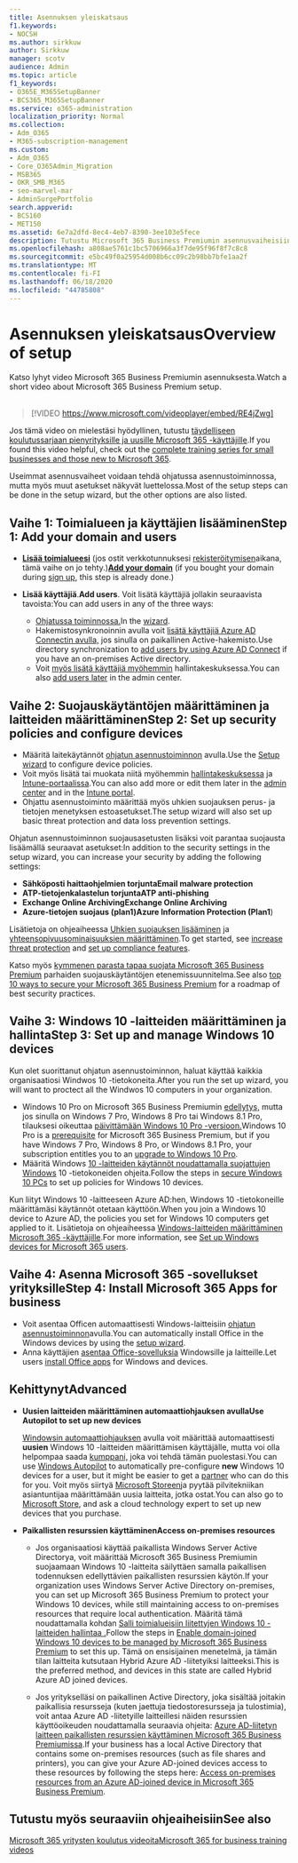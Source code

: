 ```yaml
---
title: Asennuksen yleiskatsaus
f1.keywords:
- NOCSH
ms.author: sirkkuw
author: Sirkkuw
manager: scotv
audience: Admin
ms.topic: article
f1_keywords:
- O365E_M365SetupBanner
- BCS365_M365SetupBanner
ms.service: o365-administration
localization_priority: Normal
ms.collection:
- Adm_O365
- M365-subscription-management
ms.custom:
- Adm_O365
- Core_O365Admin_Migration
- MSB365
- OKR_SMB_M365
- seo-marvel-mar
- AdminSurgePortfolio
search.appverid:
- BCS160
- MET150
ms.assetid: 6e7a2dfd-8ec4-4eb7-8390-3ee103e5fece
description: Tutustu Microsoft 365 Business Premiumin asennusvaiheisiin tilaamisesta toimialueen ja käyttäjien lisäämiseen, suojauskäytäntöjen määrittämiseen ja paljon muuta.
ms.openlocfilehash: a808ae5761c1bc5706966a3f7de95f96f8f7c8c8
ms.sourcegitcommit: e5bc49f0a25954d008b6cc09c2b98bb7bfe1aa2f
ms.translationtype: MT
ms.contentlocale: fi-FI
ms.lasthandoff: 06/18/2020
ms.locfileid: "44785808"
---
```

# <a name="overview-of-setup"></a><span data-ttu-id="9229b-103">Asennuksen yleiskatsaus</span><span class="sxs-lookup"><span data-stu-id="9229b-103">Overview of setup</span></span>

<span data-ttu-id="9229b-104">Katso lyhyt video Microsoft 365 Business Premiumin asennuksesta.</span><span class="sxs-lookup"><span data-stu-id="9229b-104">Watch a short video about Microsoft 365 Business Premium setup.</span></span><br><br>

> [!VIDEO https://www.microsoft.com/videoplayer/embed/RE4jZwg] 

<span data-ttu-id="9229b-105">Jos tämä video on mielestäsi hyödyllinen, tutustu [täydelliseen koulutussarjaan pienyrityksille ja uusille Microsoft 365 -käyttäjille](https://support.microsoft.com/office/6ab4bbcd-79cf-4000-a0bd-d42ce4d12816).</span><span class="sxs-lookup"><span data-stu-id="9229b-105">If you found this video helpful, check out the [complete training series for small businesses and those new to Microsoft 365](https://support.microsoft.com/office/6ab4bbcd-79cf-4000-a0bd-d42ce4d12816).</span></span>

<span data-ttu-id="9229b-106">Useimmat asennusvaiheet voidaan tehdä ohjatussa asennustoiminnossa, mutta myös muut asetukset näkyvät luettelossa.</span><span class="sxs-lookup"><span data-stu-id="9229b-106">Most of the setup steps can be done in the setup wizard, but the other options are also listed.</span></span>

## <a name="step-1-add-your-domain-and-users"></a><span data-ttu-id="9229b-107">Vaihe 1: Toimialueen ja käyttäjien lisääminen</span><span class="sxs-lookup"><span data-stu-id="9229b-107">Step 1: Add your domain and users</span></span>

   - <span data-ttu-id="9229b-108">**[Lisää toimialueesi](set-up.md#add-your-domain-to-personalize-sign-in)** (jos ostit verkkotunnuksesi [rekisteröitymisen](sign-up.md)aikana, tämä vaihe on jo tehty.)</span><span class="sxs-lookup"><span data-stu-id="9229b-108">**[Add your domain](set-up.md#add-your-domain-to-personalize-sign-in)** (if you bought your domain during [sign up](sign-up.md), this step is already done.)</span></span>

   - <span data-ttu-id="9229b-109">**Lisää käyttäjiä**.</span><span class="sxs-lookup"><span data-stu-id="9229b-109">**Add users**.</span></span> <span data-ttu-id="9229b-110">Voit lisätä käyttäjiä jollakin seuraavista tavoista:</span><span class="sxs-lookup"><span data-stu-id="9229b-110">You can add users in any of the three ways:</span></span>
        - <span data-ttu-id="9229b-111">[Ohjatussa toiminnossa.](set-up.md#add-users-in-the-wizard)</span><span class="sxs-lookup"><span data-stu-id="9229b-111">In the [wizard](set-up.md#add-users-in-the-wizard).</span></span>
        - <span data-ttu-id="9229b-112">Hakemistosynkronoinnin avulla voit [lisätä käyttäjiä Azure AD Connectin avulla,](https://docs.microsoft.com/office365/enterprise/set-up-directory-synchronization) jos sinulla on paikallinen Active-hakemisto.</span><span class="sxs-lookup"><span data-stu-id="9229b-112">Use directory synchronization to [add users by using Azure AD Connect](https://docs.microsoft.com/office365/enterprise/set-up-directory-synchronization) if you have an on-premises Active directory.</span></span>
        - <span data-ttu-id="9229b-113">Voit [myös lisätä käyttäjiä myöhemmin](add-users-m365b.md) hallintakeskuksessa.</span><span class="sxs-lookup"><span data-stu-id="9229b-113">You can also [add users later](add-users-m365b.md) in the admin center.</span></span>
## <a name="step-2-set-up-security-policies-and-configure-devices"></a><span data-ttu-id="9229b-114">Vaihe 2: Suojauskäytäntöjen määrittäminen ja laitteiden määrittäminen</span><span class="sxs-lookup"><span data-stu-id="9229b-114">Step 2: Set up security policies and configure devices</span></span> 

  - <span data-ttu-id="9229b-115">Määritä laitekäytännöt [ohjatun asennustoiminnon](set-up.md#protect-your-organization) avulla.</span><span class="sxs-lookup"><span data-stu-id="9229b-115">Use the [Setup wizard](set-up.md#protect-your-organization) to configure device policies.</span></span> 
  - <span data-ttu-id="9229b-116">Voit myös lisätä tai muokata niitä myöhemmin [hallintakeskuksessa](view-policies-and-devices.md) ja [Intune-portaalissa](https://docs.microsoft.com/intune/tutorial-walkthrough-intune-portal).</span><span class="sxs-lookup"><span data-stu-id="9229b-116">You can also add more or edit them later in the [admin center](view-policies-and-devices.md) and in the [Intune portal](https://docs.microsoft.com/intune/tutorial-walkthrough-intune-portal).</span></span>
  - <span data-ttu-id="9229b-117">Ohjattu asennustoiminto määrittää myös uhkien suojauksen perus- ja tietojen menetyksen estoasetukset.</span><span class="sxs-lookup"><span data-stu-id="9229b-117">The setup wizard will also set up basic threat protection and data loss prevention settings.</span></span>
  
  <span data-ttu-id="9229b-118">Ohjatun asennustoiminnon suojausasetusten lisäksi voit parantaa suojausta lisäämällä seuraavat asetukset:</span><span class="sxs-lookup"><span data-stu-id="9229b-118">In addition to the security settings in the setup wizard, you can increase your security by adding the following settings:</span></span>

- <span data-ttu-id="9229b-119">**Sähköposti haittaohjelmien torjunta**</span><span class="sxs-lookup"><span data-stu-id="9229b-119">**Email malware protection**</span></span>
- <span data-ttu-id="9229b-120">**ATP-tietojenkalastelun torjunta**</span><span class="sxs-lookup"><span data-stu-id="9229b-120">**ATP anti-phishing**</span></span>
- <span data-ttu-id="9229b-121">**Exchange Online Archiving**</span><span class="sxs-lookup"><span data-stu-id="9229b-121">**Exchange Online Archiving**</span></span>
- <span data-ttu-id="9229b-122">**Azure-tietojen suojaus (plan1)**</span><span class="sxs-lookup"><span data-stu-id="9229b-122">**Azure Information Protection (Plan1**)</span></span>

<span data-ttu-id="9229b-123">Lisätietoja on ohjeaiheessa [Uhkien suojauksen lisääminen](increase-threat-protection.md) ja [yhteensopivuusominaisuuksien määrittäminen](set-up-compliance.md).</span><span class="sxs-lookup"><span data-stu-id="9229b-123">To get started, see [increase threat protection](increase-threat-protection.md) and [set up compliance features](set-up-compliance.md).</span></span>

<span data-ttu-id="9229b-124">Katso myös [kymmenen parasta tapaa suojata Microsoft 365 Business Premium](https://docs.microsoft.com/office365/admin/security-and-compliance/secure-your-business-data) parhaiden suojauskäytäntöjen etenemissuunnitelma.</span><span class="sxs-lookup"><span data-stu-id="9229b-124">See also [top 10 ways to secure your Microsoft 365 Business Premium](https://docs.microsoft.com/office365/admin/security-and-compliance/secure-your-business-data) for a roadmap of best security practices.</span></span>

## <a name="step-3-set-up-and-manage-windows-10-devices"></a><span data-ttu-id="9229b-125">Vaihe 3: Windows 10 -laitteiden määrittäminen ja hallinta</span><span class="sxs-lookup"><span data-stu-id="9229b-125">Step 3: Set up and manage Windows 10 devices</span></span>

<span data-ttu-id="9229b-126">Kun olet suorittanut ohjatun asennustoiminnon, haluat käyttää kaikkia organisaatiosi Windwos 10 -tietokoneita.</span><span class="sxs-lookup"><span data-stu-id="9229b-126">After you run the set up wizard, you will want to proctect all the Windwos 10 computers in your organization.</span></span>
  
- <span data-ttu-id="9229b-127">Windows 10 Pro on Microsoft 365 Business Premiumin [edellytys,](pre-requisites-for-data-protection.md) mutta jos sinulla on Windows 7 Pro, Windows 8 Pro tai Windows 8.1 Pro, tilauksesi oikeuttaa [päivittämään Windows 10 Pro -versioon.](https://docs.microsoft.com/microsoft-365/business/upgrade-to-windows-pro-creators-update)</span><span class="sxs-lookup"><span data-stu-id="9229b-127">Windows 10 Pro is a [prerequisite](pre-requisites-for-data-protection.md) for Microsoft 365 Business Premium, but if you have Windows 7 Pro, Windows 8 Pro, or Windows 8.1 Pro, your subscription entitles you to an [upgrade to  Windows 10 Pro](https://docs.microsoft.com/microsoft-365/business/upgrade-to-windows-pro-creators-update).</span></span>
- <span data-ttu-id="9229b-128">Määritä Windows [10 -laitteiden käytännöt noudattamalla suojattujen Windows](secure-win-10-pcs.md) 10 -tietokoneiden ohjeita.</span><span class="sxs-lookup"><span data-stu-id="9229b-128">Follow the steps in [secure Windows 10 PCs](secure-win-10-pcs.md) to set up policies for Windows 10 devices.</span></span>

<span data-ttu-id="9229b-129">Kun liityt Windows 10 -laitteeseen Azure AD:hen, Windows 10 -tietokoneille määrittämäsi käytännöt otetaan käyttöön.</span><span class="sxs-lookup"><span data-stu-id="9229b-129">When you join a Windows 10 device to Azure AD, the policies you set for Windows 10 computers get applied to it.</span></span> <span data-ttu-id="9229b-130">Lisätietoja on ohjeaiheessa [Windows-laitteiden määrittäminen Microsoft 365 -käyttäjille](set-up-windows-devices.md).</span><span class="sxs-lookup"><span data-stu-id="9229b-130">For more information, see [Set up Windows devices for Microsoft 365 users](set-up-windows-devices.md).</span></span>

## <a name="step-4-install-microsoft-365-apps-for-business"></a><span data-ttu-id="9229b-131">Vaihe 4: Asenna Microsoft 365 -sovellukset yrityksille</span><span class="sxs-lookup"><span data-stu-id="9229b-131">Step 4: Install Microsoft 365 Apps for business</span></span>
- <span data-ttu-id="9229b-132">Voit asentaa Officen automaattisesti Windows-laitteisiin [ohjatun asennustoiminnon](set-up.md#deploy-office-365-client-apps)avulla.</span><span class="sxs-lookup"><span data-stu-id="9229b-132">You can automatically install Office in the Windows devices by using the [setup wizard](set-up.md#deploy-office-365-client-apps).</span></span>
- <span data-ttu-id="9229b-133">Anna käyttäjien [asentaa Office-sovelluksia](https://docs.microsoft.com/office365/admin/setup/install-applications) Windowsille ja laitteille.</span><span class="sxs-lookup"><span data-stu-id="9229b-133">Let users [install Office apps](https://docs.microsoft.com/office365/admin/setup/install-applications) for Windows and devices.</span></span>
     
## <a name="advanced"></a><span data-ttu-id="9229b-134">Kehittynyt</span><span class="sxs-lookup"><span data-stu-id="9229b-134">Advanced</span></span>
- <span data-ttu-id="9229b-135">**Uusien laitteiden määrittäminen automaattiohjauksen avulla**</span><span class="sxs-lookup"><span data-stu-id="9229b-135">**Use Autopilot to set up new devices**</span></span>
            
     <span data-ttu-id="9229b-136">[Windowsin automaattiohjauksen](add-autopilot-devices-and-profile.md) avulla voit määrittää automaattisesti **uusien** Windows 10 -laitteiden määrittämisen käyttäjälle, mutta voi olla helpompaa saada [kumppani,](https://www.microsoft.com/solution-providers/search) joka voi tehdä tämän puolestasi.</span><span class="sxs-lookup"><span data-stu-id="9229b-136">You can use [Windows Autopilot](add-autopilot-devices-and-profile.md) to automatically pre-configure **new** Windows 10 devices for a user, but it might be easier to get a [partner](https://www.microsoft.com/solution-providers/search) who can do this for you.</span></span> <span data-ttu-id="9229b-137">Voit myös siirtyä [Microsoft Storeen](https://go.microsoft.com/fwlink/?linkid=874598)ja pyytää pilvitekniikan asiantuntijaa määrittämään uusia laitteita, jotka ostat.</span><span class="sxs-lookup"><span data-stu-id="9229b-137">You can also go to [Microsoft Store](https://go.microsoft.com/fwlink/?linkid=874598), and ask a cloud technology expert to set up new devices that you purchase.</span></span>

- <span data-ttu-id="9229b-138">**Paikallisten resurssien käyttäminen**</span><span class="sxs-lookup"><span data-stu-id="9229b-138">**Access on-premises resources**</span></span>

     - <span data-ttu-id="9229b-139">Jos organisaatiosi käyttää paikallista Windows Server Active Directorya, voit määrittää Microsoft 365 Business Premiumin suojaamaan Windows 10 -laitteita säilyttäen samalla paikallisen todennuksen edellyttävien paikallisten resurssien käytön.</span><span class="sxs-lookup"><span data-stu-id="9229b-139">If your organization uses Windows Server Active Directory on-premises, you can set up Microsoft 365 Business Premium to protect your Windows 10 devices, while still maintaining access to on-premises resources that require local authentication.</span></span> <span data-ttu-id="9229b-140">Määritä tämä noudattamalla kohdan [Salli toimialueisiin liitettyjen Windows 10 -laitteiden hallintaa .](manage-windows-devices.md)</span><span class="sxs-lookup"><span data-stu-id="9229b-140">Follow the steps in [Enable domain-joined Windows 10 devices to be managed by Microsoft 365 Business Premium](manage-windows-devices.md) to set this up.</span></span> <span data-ttu-id="9229b-141">Tämä on ensisijainen menetelmä, ja tämän tilan laitteita kutsutaan Hybrid Azure AD -liitetyiksi laitteeksi.</span><span class="sxs-lookup"><span data-stu-id="9229b-141">This is the preferred method, and devices in this state are called Hybrid Azure AD joined devices.</span></span>

    - <span data-ttu-id="9229b-142">Jos yritykselläsi on paikallinen Active Directory, joka sisältää joitakin paikallisia resursseja (kuten jaettuja tiedostoresursseja ja tulostimia), voit antaa Azure AD -liitetyille laitteillesi näiden resurssien käyttöoikeuden noudattamalla seuraavia ohjeita: [Azure AD-liitetyn laitteen paikallisten resurssien käyttäminen Microsoft 365 Business Premiumissa](access-resources.md).</span><span class="sxs-lookup"><span data-stu-id="9229b-142">If your business has a local Active Directory that contains some on-premises resources (such as file shares and printers), you can give your Azure AD-joined devices access to these resources by following the steps here: [Access on-premises resources from an Azure AD-joined device in Microsoft 365 Business Premium](access-resources.md).</span></span>

## <a name="see-also"></a><span data-ttu-id="9229b-143">Tutustu myös seuraaviin ohjeaiheisiin</span><span class="sxs-lookup"><span data-stu-id="9229b-143">See also</span></span>

[<span data-ttu-id="9229b-144">Microsoft 365 yritysten koulutus videoita</span><span class="sxs-lookup"><span data-stu-id="9229b-144">Microsoft 365 for business training videos</span></span>](https://support.microsoft.com/office/6ab4bbcd-79cf-4000-a0bd-d42ce4d12816)
